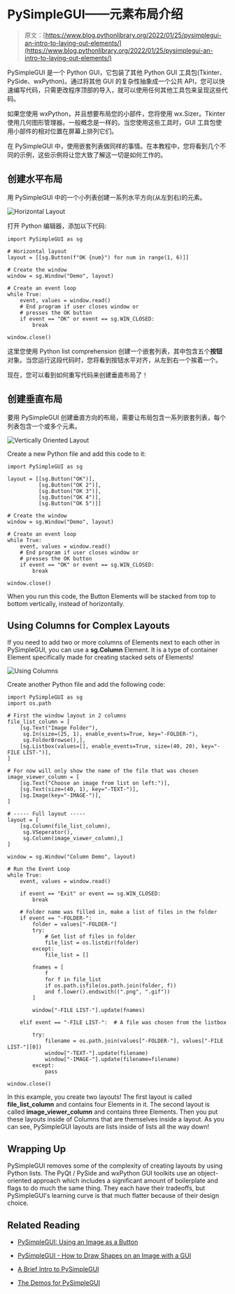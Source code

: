 # PySimpleGUI——元素布局介绍

> 原文：[https://www.blog.pythonlibrary.org/2022/01/25/pysimplegui-an-intro-to-laying-out-elements/](https://www.blog.pythonlibrary.org/2022/01/25/pysimplegui-an-intro-to-laying-out-elements/)

PySimpleGUI 是一个 Python GUI，它包装了其他 Python GUI 工具包(Tkinter、PySide、wxPython)。通过将其他 GUI 的复杂性抽象成一个公共 API，您可以快速编写代码，只需更改程序顶部的导入，就可以使用任何其他工具包来呈现这些代码。

如果您使用 wxPython，并且想要布局您的小部件，您将使用 wx.Sizer。Tkinter 使用几何图形管理器。一般概念是一样的。当您使用这些工具时，GUI 工具包使用小部件的相对位置在屏幕上排列它们。

在 PySimpleGUI 中，使用嵌套列表做同样的事情。在本教程中，您将看到几个不同的示例，这些示例将让您大致了解这一切是如何工作的。

## 创建水平布局

用 PySimpleGUI 中的一个小列表创建一系列水平方向(从左到右)的元素。

![Horizontal Layout](img/603202e6727a5ef2e1ca955b9cee7b68.png)

打开 Python 编辑器，添加以下代码:

```
import PySimpleGUI as sg

# Horizontal layout
layout = [[sg.Button(f"OK {num}") for num in range(1, 6)]]

# Create the window
window = sg.Window("Demo", layout)

# Create an event loop
while True:
    event, values = window.read()
    # End program if user closes window or
    # presses the OK button
    if event == "OK" or event == sg.WIN_CLOSED:
        break

window.close()
```

这里您使用 Python list comprehension 创建一个嵌套列表，其中包含五个**按钮**对象。当您运行这段代码时，您将看到按钮水平对齐，从左到右一个挨着一个。

现在，您可以看到如何重写代码来创建垂直布局了！

## 创建垂直布局

要用 PySimpleGUI 创建垂直方向的布局，需要让布局包含一系列嵌套列表，每个列表包含一个或多个元素。

![Vertically Oriented Layout](img/6fe2bf3f5b9e1f75af417c3e11e09506.png)

Create a new Python file and add this code to it:

```
import PySimpleGUI as sg

layout = [[sg.Button("OK")],
          [sg.Button("OK 2")],
          [sg.Button("OK 3")],
          [sg.Button("OK 4")],
          [sg.Button("OK 5")]]

# Create the window
window = sg.Window("Demo", layout)

# Create an event loop
while True:
    event, values = window.read()
    # End program if user closes window or
    # presses the OK button
    if event == "OK" or event == sg.WIN_CLOSED:
        break

window.close()
```

When you run this code, the Button Elements will be stacked from top to bottom vertically, instead of horizontally.

## Using Columns for Complex Layouts

If you need to add two or more columns of Elements next to each other in PySimpleGUI, you can use a **sg.Column** Element. It is a type of container Element specifically made for creating stacked sets of Elements!

![Using Columns](img/e89b4efc5a4beb45b3a442c1e42eacbc.png)

Create another Python file and add the following code:

```
import PySimpleGUI as sg
import os.path

# First the window layout in 2 columns
file_list_column = [
    [sg.Text("Image Folder"),
     sg.In(size=(25, 1), enable_events=True, key="-FOLDER-"),
     sg.FolderBrowse(),],
    [sg.Listbox(values=[], enable_events=True, size=(40, 20), key="-FILE LIST-")],
]

# For now will only show the name of the file that was chosen
image_viewer_column = [
    [sg.Text("Choose an image from list on left:")],
    [sg.Text(size=(40, 1), key="-TEXT-")],
    [sg.Image(key="-IMAGE-")],
]

# ----- Full layout -----
layout = [
    [sg.Column(file_list_column),
     sg.VSeperator(),
     sg.Column(image_viewer_column),]
]

window = sg.Window("Column Demo", layout)

# Run the Event Loop
while True:
    event, values = window.read()

    if event == "Exit" or event == sg.WIN_CLOSED:
        break

    # Folder name was filled in, make a list of files in the folder
    if event == "-FOLDER-":
        folder = values["-FOLDER-"]
        try:
            # Get list of files in folder
            file_list = os.listdir(folder)
        except:
            file_list = []

        fnames = [
            f
            for f in file_list
            if os.path.isfile(os.path.join(folder, f))
            and f.lower().endswith((".png", ".gif"))
        ]

        window["-FILE LIST-"].update(fnames)

    elif event == "-FILE LIST-":  # A file was chosen from the listbox

        try:
            filename = os.path.join(values["-FOLDER-"], values["-FILE LIST-"][0])
            window["-TEXT-"].update(filename)
            window["-IMAGE-"].update(filename=filename)
        except:
            pass

window.close()

```

In this example, you create two layouts! The first layout is called **file_list_column** and contains four Elements in it. The second layout is called **image_viewer_column** and contains three Elements. Then you put these layouts inside of Columns that are themselves inside a layout. As you can see, PySimpleGUI layouts are lists inside of lists all the way down!

## Wrapping Up

PySimpleGUI removes some of the complexity of creating layouts by using Python lists. The PyQt / PySide and wxPython GUI toolkits use an object-oriented approach which includes a significant amount of boilerplate and flags to do much the same thing. They each have their tradeoffs, but PySimpleGUI's learning curve is that much flatter because of their design choice.

## Related Reading

*   [PySimpleGUI: Using an Image as a Button](https://www.blog.pythonlibrary.org/2021/09/05/pysimplegui-using-an-image-as-a-button/)

*   [PySimpleGUI - How to Draw Shapes on an Image with a GUI](https://www.blog.pythonlibrary.org/2021/02/24/pysimplegui-how-to-draw-shapes-on-an-image-with-a-gui/)

*   [A Brief Intro to PySimpleGUI](https://www.blog.pythonlibrary.org/2019/10/23/a-brief-intro-to-pysimplegui/)

*   [The Demos for PySimpleGUI](https://www.blog.pythonlibrary.org/2019/10/31/the-demos-for-pysimplegui/)